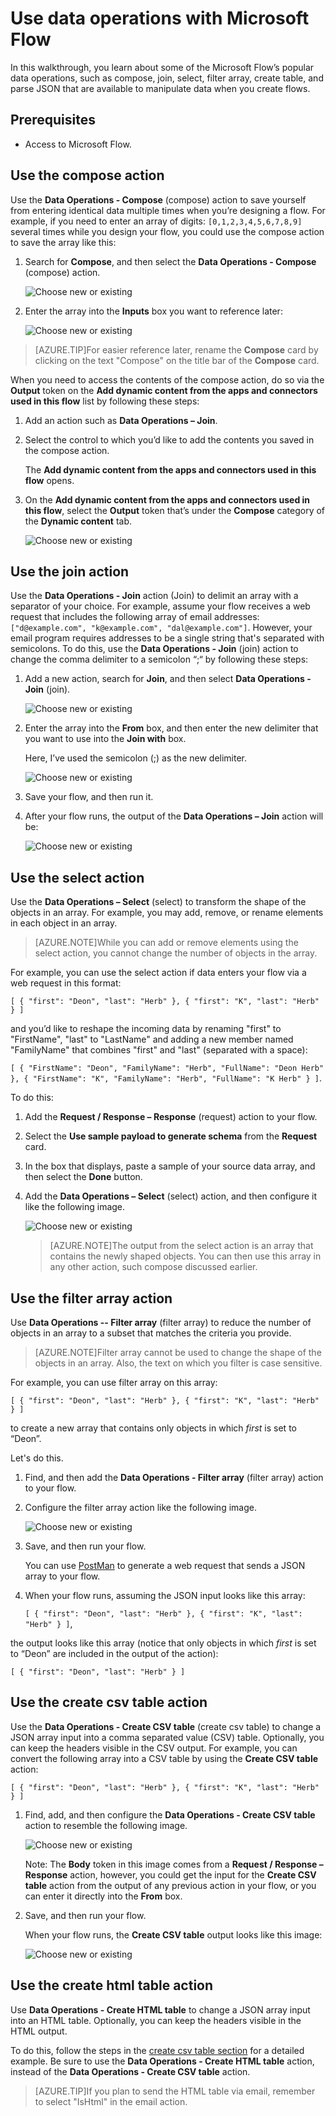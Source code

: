 <properties
    pageTitle="Understand data operations | Microsoft Flow"
    description="Learn to perform operations, such as create HTML table, create CSV table, compose, join, select, and filter array with Microsoft Flow."
    services=""
    suite="flow"
    documentationCenter="na"
    authors="MSFTMan"
    manager="anneta"
    editor=""
    tags=""/>

<tags
   ms.service="flow"
   ms.devlang="na"
   ms.topic="article"
   ms.tgt_pltfrm="na"
   ms.workload="na"
   ms.date="08/02/2017"
   ms.author="deonhe"/>

# Use data operations with Microsoft Flow

In this walkthrough, you learn about some of the Microsoft Flow’s popular data operations, such as compose, join, select, filter array, create table, and parse JSON that are available to manipulate data when you create flows.

## Prerequisites

- Access to Microsoft Flow.

## Use the compose action

Use the **Data Operations - Compose** (compose) action to save yourself from entering identical data multiple times when you’re designing a flow. For example, if you need to enter an array of digits: ````[0,1,2,3,4,5,6,7,8,9]```` several times while you design your flow, you could use the compose action to save the array like this:

1. Search for **Compose**, and then select the **Data Operations - Compose** (compose) action.

    ![Choose new or existing](./media/data-operations/search-select-compose.png)

1. Enter the array into the **Inputs** box you want to reference later:

    ![Choose new or existing](./media/data-operations/add-array-compose.png)

>[AZURE.TIP]For easier reference later, rename the **Compose** card by clicking on the text "Compose" on the title bar of the **Compose** card.

When you need to access the contents of the compose action, do so via the **Output** token on the **Add dynamic content from the apps and connectors used in this flow** list by following these steps:

1. Add an action such as **Data Operations – Join**.

1. Select the control to which you’d like to add the contents you saved in the compose action.

    The **Add dynamic content from the apps and connectors used in this flow** opens.

1. On the **Add dynamic content from the apps and connectors used in this flow**, select the **Output** token that’s under the **Compose** category of the **Dynamic content** tab.

    ![Choose new or existing](./media/data-operations/use-compose-output.png)

## Use the join action

Use the **Data Operations - Join** action (Join) to delimit an array with a separator of your choice. For example, assume your flow receives a web request that includes the following array of email addresses: ````["d@example.com", "k@example.com", "dal@example.com"]````. However, your email program requires addresses to be a single string that's separated with semicolons. To do this, use the **Data Operations - Join** (join) action to change the comma delimiter to a semicolon “;“ by following these steps:

1. Add a new action, search for **Join**, and then select **Data Operations - Join** (join).

    ![Choose new or existing](./media/data-operations/search-select-join.png)

1. Enter the array into the **From** box, and then enter the new delimiter that you want to use into the **Join with** box.

    Here, I’ve used the semicolon (;) as the new delimiter.

    ![Choose new or existing](./media/data-operations/add-array-join.png)

1. Save your flow, and then run it.

1. After your flow runs, the output of the **Data Operations – Join** action will be:

    ![Choose new or existing](./media/data-operations/join-output.png)

## Use the select action

Use the **Data Operations – Select** (select) to transform the shape of the objects in an array. For example, you may add, remove, or rename elements in each object in an array.

>[AZURE.NOTE]While you can add or remove elements using the select action, you cannot change the number of objects in the array.

For example, you can use the select action if data enters your flow via a web request in this format:

````[ { "first": "Deon", "last": "Herb" }, { "first": "K", "last": "Herb" } ]````

and you’d like to reshape the incoming data by renaming "first" to "FirstName", "last" to "LastName" and adding a new member named "FamilyName" that combines "first" and "last" (separated with a space):

````[ { "FirstName": "Deon", "FamilyName": "Herb", "FullName": "Deon Herb" }, { "FirstName": "K", "FamilyName": "Herb", "FullName": "K Herb" } ]````.

To do this:

1. Add the **Request / Response – Response** (request) action to your flow.

1. Select the **Use sample payload to generate schema** from the **Request** card.

1. In the box that displays, paste a sample of your source data array, and then select the **Done** button.

1. Add the **Data Operations – Select** (select) action, and then configure it like the following image.

    ![Choose new or existing](./media/data-operations/select-card.png)

    >[AZURE.NOTE]The output from the select action is an array that contains the newly shaped objects. You can then use this array in any other action, such compose discussed earlier.

## Use the filter array action

Use **Data Operations -- Filter array** (filter array) to reduce the number of objects in an array to a subset that matches the criteria you provide.

>[AZURE.NOTE]Filter array cannot be used to change the shape of the objects in an array. Also, the text on which you filter is case sensitive.

For example, you can use filter array on this array:

````[ { "first": "Deon", "last": "Herb" }, { "first": "K", "last": "Herb" } ]````

to create a new array that contains only objects in which *first* is set to “Deon”.

Let's do this.

1. Find, and then add the **Data Operations - Filter array** (filter array) action to your flow.

1. Configure the filter array action like the following image.

    ![Choose new or existing](./media/data-operations/add-configure-filter-array.png)

1. Save, and then run your flow.

    You can use [PostMan](https://www.getpostman.com/postman) to generate a web request that sends a JSON array to your flow.

1. When your flow runs, assuming the JSON input looks like this array:

    ````[ { "first": "Deon", "last": "Herb" }, { "first": "K", "last": "Herb" } ]````,

the output looks like this array (notice that only objects in which *first* is set to “Deon” are included in the output of the action):

````[ { "first": "Deon", "last": "Herb" } ]````

## Use the create csv table action

Use the **Data Operations - Create CSV table** (create csv table) to change a JSON array input into a comma separated value (CSV) table. Optionally, you can keep the headers visible in the CSV output. For example, you can convert the following array into a CSV table by using the **Create CSV table** action:

````[ { "first": "Deon", "last": "Herb" }, { "first": "K", "last": "Herb" } ]````

1. Find, add, and then configure the **Data Operations - Create CSV table** action to resemble the following image.

    ![Choose new or existing](./media/data-operations/create-csv-table.png)

    Note: The **Body** token in this image comes from a **Request / Response – Response** action, however, you could get the input for the **Create CSV table** action from the output of any previous action in your flow, or you can enter it directly into the **From** box.
1. Save, and then run your flow.

    When your flow runs, the **Create CSV table** output looks like this image:

    ![Choose new or existing](./media/data-operations/create-csv-table-output.png)

## Use the create html table action

Use **Data Operations - Create HTML table** to change a JSON array input into an HTML table. Optionally, you can keep the headers visible in the HTML output.

To do this, follow the steps in the [create csv table section](#use-the-create-csv-table-action) for a detailed example. Be sure to use the **Data Operations - Create HTML table** action, instead of the **Data Operations - Create CSV table** action.

>[AZURE.TIP]If you plan to send the HTML table via email, remember to select "IsHtml" in the email action. 
